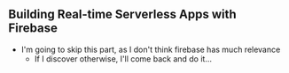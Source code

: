 ## Building Real-time Serverless Apps with Firebase
* I'm going to skip this part, as I don't think firebase has much relevance
    * If I discover otherwise, I'll come back and do it...